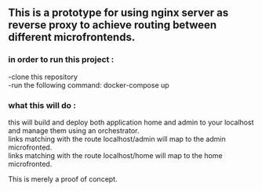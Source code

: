 ## This is a prototype for using nginx server as reverse proxy to achieve routing between different microfrontends.  

### in order to run this project :  
  -clone this repository  
  -run the following command:    docker-compose up  
### what this will do :   
  this will build and deploy both application home and admin to your localhost and manage them using an orchestrator.  
  links matching with the route localhost/admin will map to the admin microfronted.  
  links matching with the route localhost/home will map to the home microfronted.  
 
 This is merely a proof of concept.  
 
